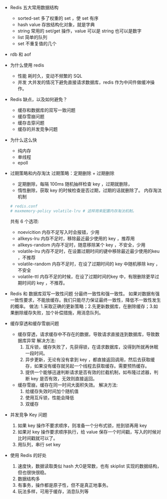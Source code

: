 * Redis 五大常用数据结构

  * sorted-set 多了权重的 set ，使 set 有序
  * hash value 存放结构化对象，就是字典 
  * string 常用的 set/get 操作，value 可以是 string 也可以是数字
  * list 简单的队列
  * set 不重复值的几个

* rdb 和 aof


* 为什么使用 redis

  * 性能
    耗时久，变动不频繁的 SQL 
  * 并发
    大并发的情况下避免直接请求数据库，redis 作为中间件做缓冲操作。

* Redis 缺点，以及如何避免？

  * 缓存和数据库的双写一致问题
  * 缓存雪崩问题
  * 缓存击穿问题
  * 缓存的并发竞争问题

* 为什么这么快
  * 纯内存
  * 单线程
  * epoll

* 过期策略和内存淘汰
  过期策略：定期删除 + 过期删除
  * 定期删除，每隔 100ms 随机抽样检查 key ，过期就删除，
  * 惰性删除，获取 key 的时候检查是否过期，过期的话就删除了。
  内存淘汰机制
  ```conf
  # redis.conf
  # maxmemory-policy volatile-lru # 这样用来配置内存淘汰机制。
  ```
  共有 6 个选项:
  * noevicition 内存不足写入时会报错，少用
  * allkeys-lru 内存不足时，移除最近最少使用的 key ，推荐用
  * allkeys-random 内存不足时，随意移除某个 key ，不安全，少用
  * volatile-lru 内存不足时，在设置过期时间的键中移除最近最少使用的keu ，不推荐
  * volatile-random 内存不足时，在设了过期时间的 key 中随机移除 key ，不安全
  * volatile-ttl 内存不足的时候，在设了过期时间的key 中，有限删除更早过期时间的 key ，不推荐。


* Redis 和 数据库双写一致性问题
  分最终一致性和强一致性。
  如果对数据有强一致性要求，不能放缓存。我们只能尽力保证最终一致性，降低不一致性发生的概率。
  做法: 1.采取正确的更新策略；2.先更新数据库，在删除缓存；3.如果删除缓存失败，加个补偿措施，用消息队列。

* 缓存穿透和缓存雪崩问题

  * 缓存穿透，请求缓存中不存在的数据，导致请求直接连到数据库，导致数据库异常
  解决方法: 
    1. 互斥锁，缓存失败了，先获得锁，在请求数据库，没得到所就再休眠一段时间。
    2. 异步更新，无论有没有拿到 key ，都直接返回调用，然后去获取缓存，如果没有缓存就另起一个线程去获取缓存。需要预热缓存。
    3. 提供一个能够迅速判断请求是否有效的拦截机制，如布隆过滤器，判断 key 是否有效，无效则直接返回。
  * 缓存雪崩，缓存在同一时间大面积失效。
    解决方法:
    1. 给缓存失效时间加个随机值
    2. 使用互斥锁，性能会降低
    3. 双缓存

* 并发竞争 Key 问题
  1. 如果 key 操作不要求顺序，则准备一个分布式锁，抢到锁再用 key
  2. 如果对 key 操作要求顺序执行，给 value 保存一个时间戳，写入的时候对比时间戳就可以了。
  3. 用队列，串行 set key 

* 使用 Redis 的好处

  1. 速度快，数据读取类似 hash 大O是常数，也有 skiplist 实现的数据结构，但也很快很稳。
  2. 数据结构多
  3. 有事务，操作都是原子性，但不是真正地事务。
  4. 玩法多样，可用于缓存，消息队列等



